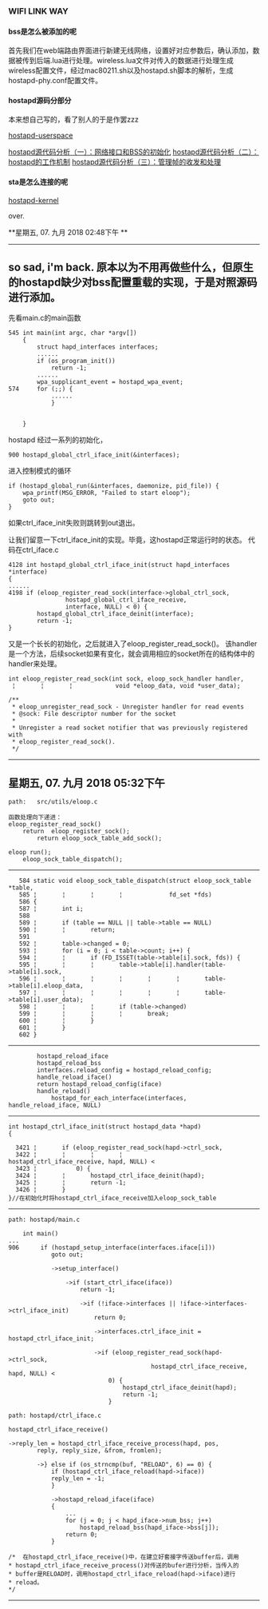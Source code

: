 ### WIFI LINK WAY

#### bss是怎么被添加的呢

首先我们在web端路由界面进行新建无线网络，设置好对应参数后，确认添加，数据被传到后端.lua进行处理。wireless.lua文件对传入的数据进行处理生成wireless配置文件，经过mac80211.sh以及hostapd.sh脚本的解析，生成hostapd-phy.conf配置文件。

#### hostapd源码分部分

本来想自己写的，看了别人的于是作罢zzz

[hostapd-userspace](https://blog.csdn.net/xpbob/article/details/52414367) 

[hostapd源代码分析（一）：网络接口和BSS的初始化](https://blog.csdn.net/xpbob/article/details/52414367) 
[hostapd源代码分析（二）：hostapd的工作机制](https://blog.csdn.net/tmwiajd/article/details/41621571) 
[hostapd源代码分析（三）：管理帧的收发和处理](https://blog.csdn.net/tmwiajd/article/details/41621571) 
#### sta是怎么连接的呢
[hostapd-kernel](https://blog.csdn.net/xpbob/article/details/52414367) 

over.

**星期五, 07. 九月 2018 02:48下午 **

-----------------
so sad, i'm back.
原本以为不用再做些什么，但原生的hostapd缺少对bss配置重载的实现，于是对照源码进行添加。
--------------------------------------

先看main.c的main函数
	
	545 int main(int argc, char *argv[])
	 	{
	 		struct hapd_interfaces interfaces;
	 		......
			if (os_program_init())
				return -1;
			......
			wpa_supplicant_event = hostapd_wpa_event;
	574		for (;;) {
				......
				}
	
	
		}
hostapd 经过一系列的初始化，
	
	900	hostapd_global_ctrl_iface_init(&interfaces);
进入控制模式的循环
	
	if (hostapd_global_run(&interfaces, daemonize, pid_file)) {
		wpa_printf(MSG_ERROR, "Failed to start eloop");
		goto out;
	}
如果ctrl_iface_init失败则跳转到out退出。

让我们留意一下ctrl_iface_init的实现。毕竟，这hostapd正常运行时的状态。
代码在ctrl_iface.c 
	
	4128 int hostapd_global_ctrl_iface_init(struct hapd_interfaces *interface)
	{
	......
	4198 if (eloop_register_read_sock(interface->global_ctrl_sock,
					hostapd_global_ctrl_iface_receive, 
					interface, NULL) < 0) { 
			hostapd_global_ctrl_iface_deinit(interface); 
			return -1;
	}
又是一个长长的初始化，之后就进入了eloop_register_read_sock()。
该handler是一个方法，后续socket如果有变化，就会调用相应的socket所在的结构体中的handler来处理。

  	int eloop_register_read_sock(int sock, eloop_sock_handler handler,
	 ¦       ¦       ¦            void *eloop_data, void *user_data);
  
	/**
  	 * eloop_unregister_read_sock - Unregister handler for read events
   	 * @sock: File descriptor number for the socket
   	 *
   	 * Unregister a read socket notifier that was previously registered with
   	 * eloop_register_read_sock().
   	 */
   	 
   ---------------------------
   星期五, 07. 九月 2018 05:32下午 
   ---------------------------
 	path:   src/utils/eloop.c
 	
   	函数处理向下递进：
   	eloop_register_read_sock()
   		return  eloop_register_sock();
   			return eloop_sock_table_add_sock();
   			
   	eloop run();
   		eloop_sock_table_dispatch();
-----------------------------
	   584 static void eloop_sock_table_dispatch(struct eloop_sock_table *table,
	   585 ¦       ¦       ¦       ¦             fd_set *fds)
	   586 {
	   587 ¦       int i;
	   588 
	   589 ¦       if (table == NULL || table->table == NULL)
 	   590 ¦       ¦       return;
 	   591 
	   592 ¦       table->changed = 0;
	   593 ¦       for (i = 0; i < table->count; i++) {
	   594 ¦       ¦       if (FD_ISSET(table->table[i].sock, fds)) {
	   595 ¦       ¦       ¦       table->table[i].handler(table->table[i].sock,
	   596 ¦       ¦       ¦       ¦       ¦       ¦       table->table[i].eloop_data,
	   597 ¦       ¦       ¦       ¦       ¦       ¦       table->table[i].user_data);
	   598 ¦       ¦       ¦       if (table->changed)
	   599 ¦       ¦       ¦       ¦       break;
	   600 ¦       ¦       }
	   601 ¦       }
	   602 }
---------------------------------------------

			hostapd_reload_iface
			hostapd_reload_bss
			interfaces.reload_config = hostapd_reload_config;
			handle_reload_iface()
			return hostapd_reload_config(iface)
			handle_reload()
				hostapd_for_each_interface(interfaces, handle_reload_iface, NULL)
			
-----------------------------

	int hostapd_ctrl_iface_init(struct hostapd_data *hapd)
	{
	
	  3421 ¦       if (eloop_register_read_sock(hapd->ctrl_sock, 
	  3422 ¦       ¦       ¦       ¦            hostapd_ctrl_iface_receive, hapd, NULL) <
	  3423 ¦           0) {
	  3424 ¦       ¦       hostapd_ctrl_iface_deinit(hapd); 
	  3425 ¦       ¦       return -1; 
	  3426 ¦       } 
	}//在初始化时将hostapd_ctrl_iface_receive加入eloop_sock_table
----------------------------------------------
	path: hostapd/main.c
	
		int main()
	...
	906 	 if (hostapd_setup_interface(interfaces.iface[i]))
				goto out;
				
				->setup_interface()
				
					->if (start_ctrl_iface(iface))
						return -1;
						
						->if (!iface->interfaces || !iface->interfaces->ctrl_iface_init)
							return 0;
							
							->interfaces.ctrl_iface_init = hostapd_ctrl_iface_init;
							
							->if (eloop_register_read_sock(hapd->ctrl_sock,
											hostapd_ctrl_iface_receive, hapd, NULL) <
								0) {
									hostapd_ctrl_iface_deinit(hapd);
									return -1;
								}
	
	path: hostapd/ctrl_iface.c
	
	hostapd_ctrl_iface_receive()
	
	->reply_len = hostapd_ctrl_iface_receive_process(hapd, pos,
			reply, reply_size, &from, fromlen);
			
			->} else if (os_strncmp(buf, "RELOAD", 6) == 0) {
				if (hostapd_ctrl_iface_reload(hapd->iface))
				reply_len = -1;
				}
				
				->hostapd_reload_iface(iface)
				{
					...
					for (j = 0; j < hapd_iface->num_bss; j++)
						hostapd_reload_bss(hapd_iface->bss[j]);
					return 0;
				}
				
	/*  在hostapd_ctrl_iface_receive()中，在建立好套接字传送buffer后，调用
	* hostapd_ctrl_iface_receive_process()对传送的bufer进行分析，当传入的
	* buffer是RELOAD时，调用hostapd_ctrl_iface_reload(hapd->iface)进行
	* reload。
	*/
-----------------------------
